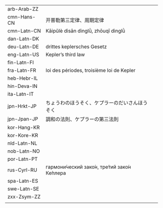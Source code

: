 | | | |
|-|-|-|
| arb-Arab-ZZ |  |  |
| cmn-Hans-CN | 开普勒第三定律、周期定律 |  |
| cmn-Latn-CN | Kāipǔlè dìsān dìnglǜ, zhōuqī dìnglǜ |  |
| dan-Latn-DK |  |  |
| deu-Latn-DE | drittes keplersches Gesetz |  |
| eng-Latn-US | Kepler’s third law |  |
| fin-Latn-FI |  |  |
| fra-Latn-FR | loi des périodes, troisième loi de Kepler |  |
| heb-Hebr-IL |  |  |
| hin-Deva-IN |  |  |
| ita-Latn-IT |  |  |
| jpn-Hrkt-JP | ちょうわのほうそく、ケプラーのだいさんほうそく  |  |
| jpn-Jpan-JP | 調和の法則、ケプラーの第三法則 |  |
| kor-Hang-KR |  |  |
| kor-Kore-KR |  |  |
| nld-Latn-NL |  |  |
| nob-Latn-NO |  |  |
| por-Latn-PT |  |  |
| rus-Cyrl-RU | гармони́ческий зако́н, тре́тий зако́н Ке́плера |  |
| spa-Latn-ES |  |  |
| swe-Latn-SE |  |  |
| zxx-Zsym-ZZ |  |  |
|  |  |  |
